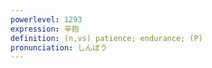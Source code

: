 ```yaml
---
powerlevel: 1293
expression: 辛抱
definition: (n,vs) patience; endurance; (P)
pronunciation: しんぼう
---
```

